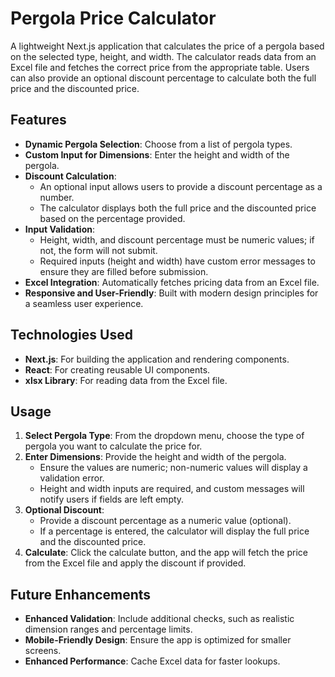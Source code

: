# Pergola Price Calculator

A lightweight Next.js application that calculates the price of a pergola based on the selected type, height, and width. The calculator reads data from an Excel file and fetches the correct price from the appropriate table. Users can also provide an optional discount percentage to calculate both the full price and the discounted price.

## Features

- **Dynamic Pergola Selection**: Choose from a list of pergola types.
- **Custom Input for Dimensions**: Enter the height and width of the pergola.
- **Discount Calculation**: 
  - An optional input allows users to provide a discount percentage as a number.
  - The calculator displays both the full price and the discounted price based on the percentage provided.
- **Input Validation**:
  - Height, width, and discount percentage must be numeric values; if not, the form will not submit.
  - Required inputs (height and width) have custom error messages to ensure they are filled before submission.
- **Excel Integration**: Automatically fetches pricing data from an Excel file.
- **Responsive and User-Friendly**: Built with modern design principles for a seamless user experience.

## Technologies Used

- **Next.js**: For building the application and rendering components.
- **React**: For creating reusable UI components.
- **xlsx Library**: For reading data from the Excel file.

## Usage

1. **Select Pergola Type**: From the dropdown menu, choose the type of pergola you want to calculate the price for.
2. **Enter Dimensions**: Provide the height and width of the pergola. 
   - Ensure the values are numeric; non-numeric values will display a validation error.
   - Height and width inputs are required, and custom messages will notify users if fields are left empty.
3. **Optional Discount**: 
   - Provide a discount percentage as a numeric value (optional).
   - If a percentage is entered, the calculator will display the full price and the discounted price.
4. **Calculate**: Click the calculate button, and the app will fetch the price from the Excel file and apply the discount if provided.

## Future Enhancements

- **Enhanced Validation**: Include additional checks, such as realistic dimension ranges and percentage limits.
- **Mobile-Friendly Design**: Ensure the app is optimized for smaller screens.
- **Enhanced Performance**: Cache Excel data for faster lookups.

